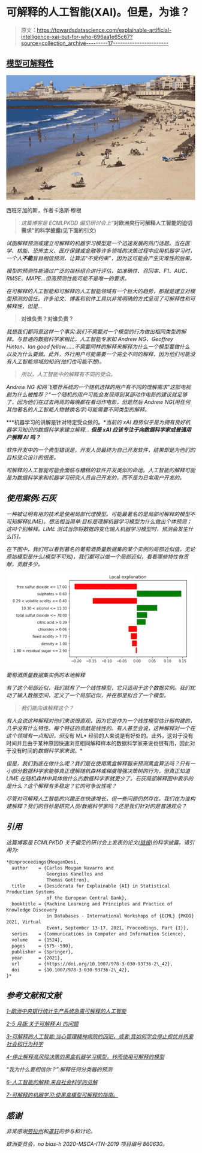 # 可解释的人工智能(XAI)。但是，为谁？

> 原文：<https://towardsdatascience.com/explainable-artificial-intelligence-xai-but-for-who-696aa1e65c67?source=collection_archive---------17----------------------->

## [模型可解释性](https://towardsdatascience.com/tagged/model-interpretability)

![](img/3513bf6401d29fb69a5746e639f7e88f.png)

西班牙加的斯，作者卡洛斯·穆根

> *这篇博客是 ECMLPKDD 偏见研讨会上“*[](https://arxiv.org/abs/2107.08045)**对欧洲央行可解释人工智能的迫切需求”的科学披露(见下面的引文)**

*试图解释预测或建立可解释的机器学习模型是一个迅速发展的热门话题。当在医学、核能、恐怖主义、医疗保健或金融等许多领域的决策过程中应用机器学习时，一个人**不能**盲目相信预测，让算法“不受约束”，因为这可能会产生灾难性的后果。*

*模型的预测性能通过广泛的指标组合进行评估，如准确性、召回率、F1、AUC、RMSE、MAPE…但高预测性能可能不是唯一的要求。*

*在可解释的人工智能和可解释的人工智能领域有一个巨大的趋势，那就是建立对模型预测的信任。许多论文、博客和软件工具以非常明确的方式呈现了可解释性和可解释性，但是...*

> **对谁负责？对谁负责？**

*我想我们都同意这样一个事实:我们不需要对一个模型的行为做出相同类型的解释。与普通的数据科学家相比，人工智能专家如 Andrew NG、Geoffrey Hinton、Ian good fellow……不需要同样的解释来解释为什么一个模型要做什么以及为什么要做。此外，外行用户可能需要一个完全不同的解释，因为他们可能没有人工智能领域的知识(他们也可能不想)。*

> *所以，人工智能中的解释有不同的受众。*

*Andrew NG 和网飞推荐系统的一个随机选择的用户有不同的理解需求"*这部电视剧为什么被推荐？*“一个随机的用户可能会发现得到某部动作电影的建议就足够了，因为他们在过去两周的每晚都在看动作电影，但是然后 Andrew NG(用任何其他著名的人工智能人物替换名字)可能需要不同类型的解释。*

***机器学习的讲解是针对特定受众做的。**当前的 xAI 趋势似乎是为拥有良好机器学习知识的数据科学家建立解释… **但是 *xAI* 应该专注于向数据科学家或普通用户解释 AI 吗？***

*软件开发中的一个典型错误是，开发人员最终为自己开发软件，结果却是为他们的目标受众设计的很差。*

*可解释的人工智能可能会面临与糟糕的软件开发类似的命运。人工智能的解释可能是为数据科学家和机器学习研究人员自己开发的，而不是为日常用户开发的。*

## *使用案例:石灰*

*一种被证明有用的技术是使用局部代理模型。可能最著名的是局部可解释的模型不可知解释(LIME)。想法相当简单:目标是理解机器学习模型为什么做出个体预测；这叫个别解释。LIME 测试当你将数据的变化输入机器学习模型时，预测会发生什么[5]。*

*在下图中，我们可以看到著名的葡萄酒质量数据集的某个实例的局部近似值。无论原始模型是什么(模型不可知)，我们都可以做一个局部近似，看看哪些特性有贡献，贡献多少。*

*![](img/d8237d0d50ed67ca29b24ca1eba6a938.png)*

*葡萄酒质量数据集实例的本地解释*

*有了这个局部近似，我们就有了一个线性模型，它只适用于这个数据实例。我们扰动了输入数据空间，定义了一个局部近似，并在那里拟合了一个模型。*

> *我们能向谁解释这个？*

*有人会说这种解释对他们来说很直观，因为它是作为一个线性模型估计器构建的，几乎没有什么特性。每个特征的贡献是线性的。有人甚至会说，这种解释对一个在这个领域有一点知识，但*没有 ML* 经验的人来说是有好处的。此外，这对于没有时间并且由于某种原因快速浏览相同解释样本的数据科学家来说也很有用，因此对于没有时间的*数据科学家来说*。*

*但是，我们到底在做什么呢？我们是在使用黑盒解释器来预测黑盒算法吗？只有一小部分数据科学家能够真正理解随机森林或梯度增强决策树的行为，但真正知道 LIME 在随机森林中具体做什么的数据科学家就更少了。石灰局部解释图中表示的是什么？这个解释有多稳定？它的可争议性呢？*

*尽管对可解释人工智能的兴趣正在快速增长，但一些问题仍然存在。我们在为谁构建解释？我们的目标是研究人员/数据科学家吗？还是我们针对的是普通观众？*

## *引用*

*这篇博客是 ECMLPKDD 关于偏见的研讨会上发表的论文[(链接)](https://arxiv.org/abs/2107.08045)的科学披露。请引用为:*

```
*@inproceedings{MouganDesi,
  author    = {Carlos Mougan Navarro and
               Georgios Kanellos and
               Thomas Gottron},
  title     = {Desiderata for Explainable {AI} in Statistical Production Systems
               of the European Central Bank},
  booktitle = {Machine Learning and Principles and Practice of Knowledge Discovery
               in Databases - International Workshops of {ECML} {PKDD} 2021, Virtual
               Event, September 13-17, 2021, Proceedings, Part {I}},
  series    = {Communications in Computer and Information Science},
  volume    = {1524},
  pages     = {575--590},
  publisher = {Springer},
  year      = {2021},
  url       = {https://doi.org/10.1007/978-3-030-93736-2\_42},
  doi       = {10.1007/978-3-030-93736-2\_42},
}*
```

## *参考文献和文献*

*[1-欧洲中央银行统计生产系统急需可解释的人工智能](https://arxiv.org/abs/2107.08045)*

*[2-5 月版:关于可解释 AI 的问题](/may-edition-questions-on-explainable-ai-6968e9ac1ccf)*

*[3-可解释的人工智能:当心管理精神病院的囚犯，或者:我如何学会停止担忧并热爱社会和行为科学](https://arxiv.org/abs/1712.00547)*

*[4-停止解释高风险决策的黑盒机器学习模型，转而使用可解释的模型](https://www.nature.com/articles/s42256-019-0048-x)*

*“我为什么要相信你？”:解释任何分类器的预测*

*[6-人工智能的解释:来自社会科学的见解](https://arxiv.org/abs/1706.07269)*

*[7-可解释的机器学习:使黑盒模型可解释的指南。](https://christophm.github.io/interpretable-ml-book/)*

## *感谢*

*非常感谢[劳拉州](https://www.linkedin.com/in/laura-state/)和[罩轩](https://www.linkedin.com/in/xuan-zhao-127bb8150/)的参与和讨论。*

*欧洲委员会，no bias-h 2020-MSCA-ITN-2019 项目编号 860630。*